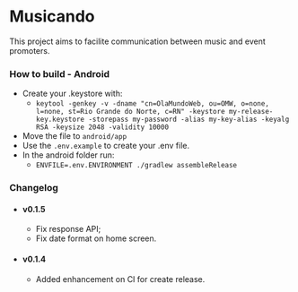 # Musicando

This project aims to facilite communication between music and event promoters.

### How to build - Android

- Create your .keystore with:
  - `keytool -genkey -v -dname "cn=OlaMundoWeb, ou=OMW, o=none, l=none, st=Rio Grande do Norte, c=RN" -keystore my-release-key.keystore -storepass my-password -alias my-key-alias -keyalg RSA -keysize 2048 -validity 10000`
- Move the file to `android/app`
- Use the `.env.example` to create your .env file.
- In the android folder run:
  - `ENVFILE=.env.ENVIRONMENT ./gradlew assembleRelease`

### Changelog

<!-- Version start @@ {"version":"v1.5", "release":"Internal Test", "shouldCreateRelease":"true"} -->

- #### v0.1.5

  - Fix response API;
  - Fix date format on home screen.

  <!-- Version end -->

- #### v0.1.4

  - Added enhancement on CI for create release.
